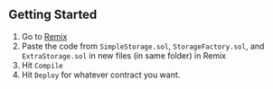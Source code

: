 ## Getting Started

1. Go to [Remix](https://remix.ethereum.org/)
2. Paste the code from `SimpleStorage.sol`, `StorageFactory.sol`, and `ExtraStorage.sol` in new files (in same folder) in Remix
3. Hit `Compile`
4. Hit `Deploy` for whatever contract you want.